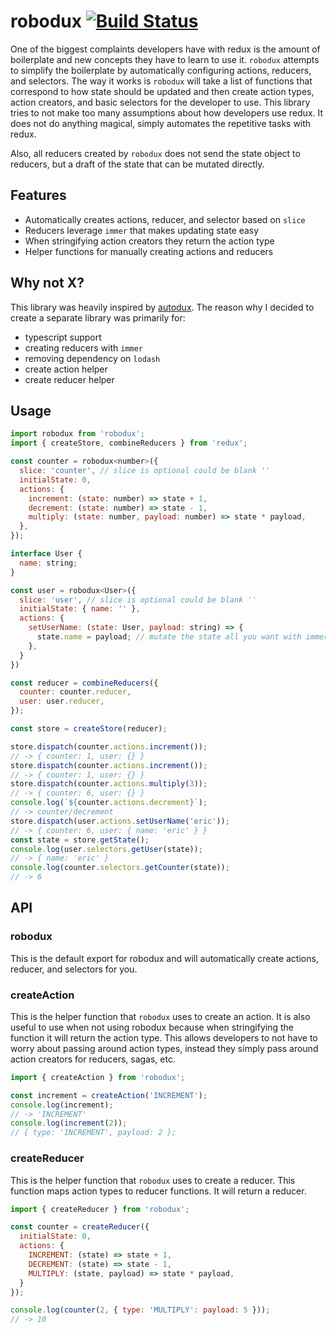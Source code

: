 # robodux [![Build Status](https://travis-ci.org/neurosnap/robodux.svg?branch=master)](https://travis-ci.org/neurosnap/robodux)

One of the biggest complaints developers have with redux is the amount of
boilerplate and new concepts they have to learn to use it.  `robodux` attempts
to simplify the boilerplate by automatically configuring actions, reducers, and
selectors.  The way it works is `robodux` will take a list of functions that
correspond to how state should be updated and then create action types, action
creators, and basic selectors for the developer to use.  This library tries to
not make too many assumptions about how developers use redux.  It does not
do anything magical, simply automates the repetitive tasks with redux.

Also, all reducers created by `robodux` does not send the state object to reducers,
but a draft of the state that can be mutated directly.

## Features

* Automatically creates actions, reducer, and selector based on `slice`
* Reducers leverage `immer` that makes updating state easy
* When stringifying action creators they return the action type
* Helper functions for manually creating actions and reducers

## Why not X?

This library was heavily inspired by [autodux](https://github.com/ericelliott/autodux).
The reason why I decided to create a separate library was primarily for:

* typescript support
* creating reducers with `immer`
* removing dependency on `lodash`
* create action helper
* create reducer helper

## Usage

```js
import robodux from 'robodux';
import { createStore, combineReducers } from 'redux';

const counter = robodux<number>({
  slice: 'counter', // slice is optional could be blank ''
  initialState: 0,
  actions: {
    increment: (state: number) => state + 1,
    decrement: (state: number) => state - 1,
    multiply: (state: number, payload: number) => state * payload,
  },
});

interface User {
  name: string;
}

const user = robodux<User>({
  slice: 'user', // slice is optional could be blank ''
  initialState: { name: '' },
  actions: {
    setUserName: (state: User, payload: string) => {
      state.name = payload; // mutate the state all you want with immer
    },
  }
})

const reducer = combineReducers({
  counter: counter.reducer,
  user: user.reducer,
});

const store = createStore(reducer);

store.dispatch(counter.actions.increment());
// -> { counter: 1, user: {} }
store.dispatch(counter.actions.increment());
// -> { counter: 1, user: {} }
store.dispatch(counter.actions.multiply(3));
// -> { counter: 6, user: {} }
console.log(`${counter.actions.decrement}`);
// -> counter/decrement
store.dispatch(user.actions.setUserName('eric'));
// -> { counter: 6, user: { name: 'eric' } }
const state = store.getState();
console.log(user.selectors.getUser(state));
// -> { name: 'eric' }
console.log(counter.selectors.getCounter(state));
// -> 6
```

## API

### robodux

This is the default export for robodux and will automatically create actions, reducer, and selectors
for you.

### createAction

This is the helper function that `robodux` uses to create an action.  It is also useful to use
when not using robodux because when stringifying the function it will return the action type.
This allows developers to not have to worry about passing around action types, instead they simply
pass around action creators for reducers, sagas, etc.

```js
import { createAction } from 'robodux';

const increment = createAction('INCREMENT');
console.log(increment);
// -> 'INCREMENT'
console.log(increment(2));
// { type: 'INCREMENT', payload: 2 };
```

### createReducer

This is the helper function that `robodux` uses to create a reducer.  This function maps action types
to reducer functions.  It will return a reducer.

```js
import { createReducer } from 'robodux';

const counter = createReducer({
  initialState: 0,
  actions: {
    INCREMENT: (state) => state + 1,
    DECREMENT: (state) => state - 1,
    MULTIPLY: (state, payload) => state * payload,
  }
});

console.log(counter(2, { type: 'MULTIPLY': payload: 5 }));
// -> 10
```
